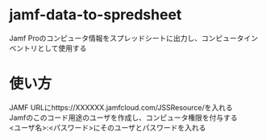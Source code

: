 # jamf-data-to-spredsheet
Jamf Proのコンピュータ情報をスプレッドシートに出力し、コンピュータインベントリとして使用する

# 使い方
JAMF URLにhttps://XXXXXX.jamfcloud.com/JSSResource/を入れる  
Jamfのこのコード用途のユーザを作成し、コンピュータ権限を付与する  
<ユーザ名>:<パスワード>にそのユーザとパスワードを入れる  
